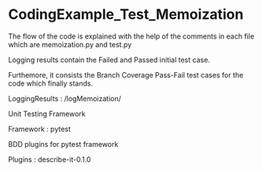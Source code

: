 # CodingExample_Test_Memoization

The flow of the code is explained with the help of the comments 
in each file which are memoization.py and test.py

Logging results contain the Failed and Passed initial test case.

Furthemore, it consists the Branch Coverage Pass-Fail test cases for the code which finally stands.

LoggingResults : /logMemoization/


Unit Testing Framework

Framework : pytest


BDD plugins for pytest framework

Plugins : describe-it-0.1.0